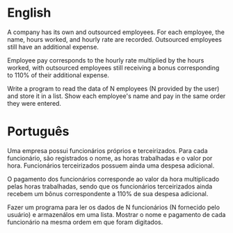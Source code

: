 # English
A company has its own and outsourced employees. For each employee, the name, hours worked, and hourly rate are recorded. Outsourced employees still have an additional expense.

Employee pay corresponds to the hourly rate multiplied by the hours worked, with outsourced employees still receiving a bonus corresponding to 110% of their additional expense.

Write a program to read the data of N employees (N provided by the user) and store it in a list. Show each employee's name and pay in the same order they were entered.

# Português
Uma empresa possui funcionários próprios e terceirizados. Para cada funcionário, são registrados o nome, as horas trabalhadas e o valor por hora. Funcionários terceirizados possuem ainda uma despesa adicional.

O pagamento dos funcionários corresponde ao valor da hora multiplicado pelas horas trabalhadas, sendo que os funcionários terceirizados ainda recebem um bônus correspondente a 110% de sua despesa adicional.

Fazer um programa para ler os dados de N funcionários (N fornecido pelo usuário) e armazenálos em uma lista.  Mostrar o nome e pagamento de cada funcionário na mesma ordem em que foram digitados.

